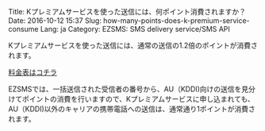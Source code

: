 Title: Kプレミアムサービスを使った送信には、何ポイント消費されますか？
Date: 2016-10-12 15:37
Slug: how-many-points-does-k-premium-service-consume
Lang: ja
Category: EZSMS: SMS delivery service/SMS API

Kプレミアムサービスを使った送信には、通常の送信の1.2倍のポイントが消費されます。

[料金表はコチラ](https://www.ezsms.biz/ja/faq/price/)

EZSMSでは、一括送信された受信者の番号から、AU（KDDI)向けの送信を見分けてポイントの消費を行いますので、Kプレミアムサービスに申し込まれても、AU（KDDI)以外のキャリアの携帯電話への送信は、通常通り1ポイントが消費されます。